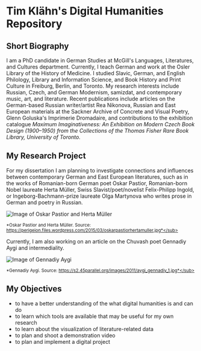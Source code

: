 # Tim Klähn's Digital Humanities Repository

## Short Biography

I am a PhD candidate in German Studies at McGill's Languages, Literatures, and Cultures department. Currently, I teach German and work  at the Osler Library of the History of Medicine. I studied Slavic, German, and English Philology, Library and Information Science, and Book History and Print Culture in Freiburg, Berlin, and Toronto. My research interests include Russian, Czech, and German Modernism, samizdat, and contemporary music, art, and literature. Recent publications include articles on the German-based Russian writer/artist Rea Nikonova, Russian and East European materials at the Sackner Archive of Concrete and Visual Poetry, Glenn Goluska's Imprimerie Dromadaire, and contributions to the exhibition catalogue *Maximum Imaginativeness: An Exhibition on Modern Czech Book Design (1900–1950) from the Collections of the Thomas Fisher Rare Book Library, University of Toronto.* 

## My Research Project

For my dissertation I am planning to investigate connections and influences between contemporary German and East European literatures, such as in the works of Romanian-born German poet Oskar Pastior, Romanian-born Nobel laureate Herta Müller, Swiss Slavist/poet/novelist Felix-Philipp Ingold, or Ingeborg-Bachmann-prize laureate Olga Martynova who writes prose in German and poetry in Russian. 

![Image of Oskar Pastior and Herta Müller](https://perigeion.files.wordpress.com/2015/03/oskarpastiorhertamuller.jpg)

<sub>*Oskar Pastior and Herta Müller. Source: https://perigeion.files.wordpress.com/2015/03/oskarpastiorhertamuller.jpg*</sub>

Currently, I am also working on an article on the Chuvash poet Gennadiy Aygi and intermediality.

![Image of Gennadiy Aygi](https://s2.45parallel.org/images/2011/aygi_gennadiy_1.jpg)

<sub>*Gennadiy Aygi. Source: https://s2.45parallel.org/images/2011/aygi_gennadiy_1.jpg*</sub>

## My Objectives

* to have a better understanding of the what digital humanities is and can do
* to learn which tools are available that may be useful for my own research 
* to learn about the visualization of literature-related data
* to plan and shoot a demonstration video
* to plan and implement a digital project
